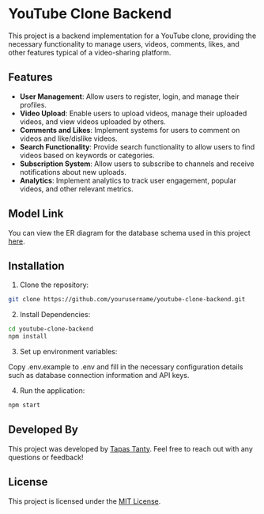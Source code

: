 # YouTube Clone Backend

This project is a backend implementation for a YouTube clone, providing the necessary functionality to manage users, videos, comments, likes, and other features typical of a video-sharing platform.

## Features

- **User Management**: Allow users to register, login, and manage their profiles.
- **Video Upload**: Enable users to upload videos, manage their uploaded videos, and view videos uploaded by others.
- **Comments and Likes**: Implement systems for users to comment on videos and like/dislike videos.
- **Search Functionality**: Provide search functionality to allow users to find videos based on keywords or categories.
- **Subscription System**: Allow users to subscribe to channels and receive notifications about new uploads.
- **Analytics**: Implement analytics to track user engagement, popular videos, and other relevant metrics.

## Model Link

You can view the ER diagram for the database schema used in this project [here](https://app.eraser.io/workspace/YtPqZ1VogxGy1jzIDkzj).


## Installation

1. Clone the repository:

```bash
git clone https://github.com/yourusername/youtube-clone-backend.git

```
2. Install Dependencies:

```bash
cd youtube-clone-backend
npm install
```
3. Set up environment variables:

Copy .env.example to .env and fill in the necessary configuration details such as database connection information and API keys.

4. Run the application: 

```bash
npm start
```

## Developed By

This project was developed by [Tapas Tanty](https://github.com/tapas-code). Feel free to reach out with any questions or feedback!

## License

This project is licensed under the [MIT License](LICENSE).


